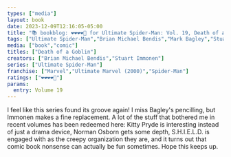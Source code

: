 ```yaml
---
types: ["media"]
layout: book
date: 2023-12-09T12:16:05-05:00
title: "📚 bookblog: ❤️❤️❤️❤️🖤 for Ultimate Spider-Man: Vol. 19, Death of a Goblin, by Brian Michael Bendis and Stuart Immonen"
tags: ["Ultimate Spider-Man","Brian Michael Bendis","Mark Bagley","Stuart Immonen","Kitty Pryde","Green Goblin","X-Men","comics"]
media: ["book","comic"]
titles: ["Death of a Goblin"]
creators: ["Brian Michael Bendis","Stuart Immonen"]
series: ["Ultimate Spider-Man"]
franchise: ["Marvel","Ultimate Marvel (2000)","Spider-Man"]
ratings: ["❤️❤️❤️❤️🖤"]
params:
  entry: Volume 19
---
```


I feel like this series found its groove again! I miss Bagley's pencilling, but Immonen makes a fine replacement. A lot of the stuff that bothered me in recent volumes has been redeemed here: Kitty Pryde is interesting instead of just a drama device, Norman Osborn gets some depth, S.H.I.E.L.D. is engaged with as the creepy organization they are, and it turns out that comic book nonsense can actually be fun sometimes. Hope this keeps up.
